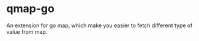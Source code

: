 # qmap-go
An extension for go map, which  make you easier to fetch different type of value from map.
